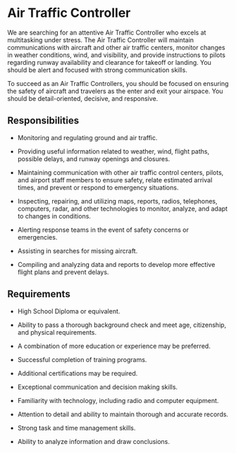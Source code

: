 # Air Traffic Controller

We are searching for an attentive Air Traffic Controller who excels at multitasking under stress. The Air Traffic Controller will maintain communications with aircraft and other air traffic centers, monitor changes in weather conditions, wind, and visibility, and provide instructions to pilots regarding runway availability and clearance for takeoff or landing. You should be alert and focused with strong communication skills.

To succeed as an Air Traffic Controllers, you should be focused on ensuring the safety of aircraft and travelers as the enter and exit your airspace. You should be detail-oriented, decisive, and responsive.

## Responsibilities

* Monitoring and regulating ground and air traffic.

* Providing useful information related to weather, wind, flight paths, possible delays, and runway openings and closures.

* Maintaining communication with other air traffic control centers, pilots, and airport staff members to ensure safety, relate estimated arrival times, and prevent or respond to emergency situations.

* Inspecting, repairing, and utilizing maps, reports, radios, telephones, computers, radar, and other technologies to monitor, analyze, and adapt to changes in conditions.

* Alerting response teams in the event of safety concerns or emergencies.

* Assisting in searches for missing aircraft.

* Compiling and analyzing data and reports to develop more effective flight plans and prevent delays.

## Requirements

* High School Diploma or equivalent.

* Ability to pass a thorough background check and meet age, citizenship, and physical requirements.

* A combination of more education or experience may be preferred.

* Successful completion of training programs.

* Additional certifications may be required.

* Exceptional communication and decision making skills.

* Familiarity with technology, including radio and computer equipment.

* Attention to detail and ability to maintain thorough and accurate records.

* Strong task and time management skills.

* Ability to analyze information and draw conclusions.

